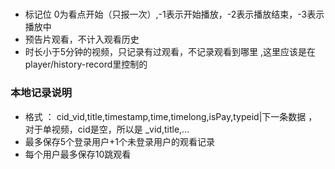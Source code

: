 #####
* 标记位 0为看点开始（只报一次）,-1表示开始播放，-2表示播放结束，-3表示播放中
* 预告片观看，不计入观看历史
* 时长小于5分钟的视频，只记录有过观看，不记录观看到哪里 ,这里应该是在player/history-record里控制的

### 本地记录说明
* 格式 ： cid_vid,title,timestamp,time,timelong,isPay,typeid|下一条数据 ，对于单视频，cid是空，所以是 _vid,title,...
* 最多保存5个登录用户+1个未登录用户的观看记录
* 每个用户最多保存10跳观看
